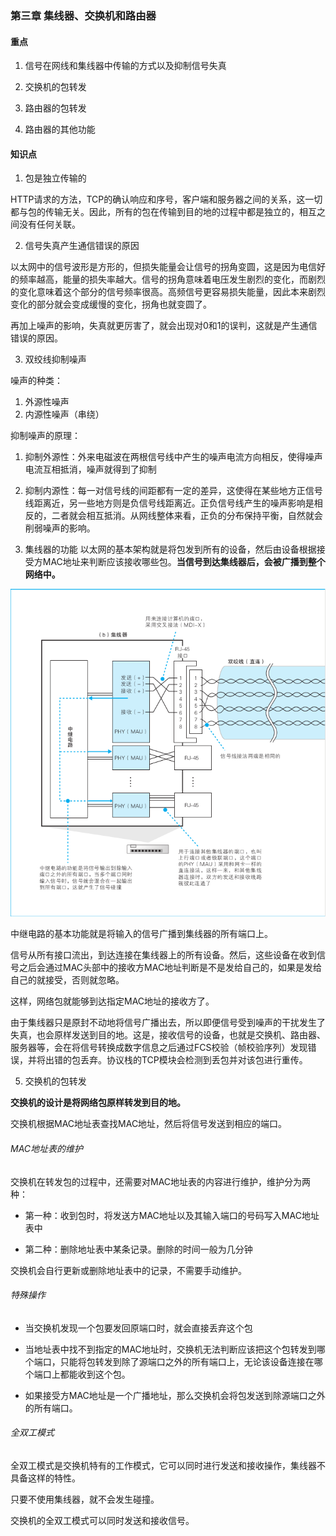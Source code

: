 ### 第三章 集线器、交换机和路由器

#### 重点

1. 信号在网线和集线器中传输的方式以及抑制信号失真

2. 交换机的包转发

3. 路由器的包转发

4. 路由器的其他功能

#### 知识点

1. 包是独立传输的

HTTP请求的方法，TCP的确认响应和序号，客户端和服务器之间的关系，这一切都与包的传输无关。因此，所有的包在传输到目的地的过程中都是独立的，相互之间没有任何关联。

2. 信号失真产生通信错误的原因

以太网中的信号波形是方形的，但损失能量会让信号的拐角变圆，这是因为电信好的频率越高，能量的损失率越大。信号的拐角意味着电压发生剧烈的变化，而剧烈的变化意味着这个部分的信号频率很高。高频信号更容易损失能量，因此本来剧烈变化的部分就会变成缓慢的变化，拐角也就变圆了。

再加上噪声的影响，失真就更厉害了，就会出现对0和1的误判，这就是产生通信错误的原因。

3. 双绞线抑制噪声

噪声的种类：

  1. 外源性噪声
  2. 内源性噪声（串绕）

抑制噪声的原理：

  1. 抑制外源性：外来电磁波在两根信号线中产生的噪声电流方向相反，使得噪声电流互相抵消，噪声就得到了抑制

  2. 抑制内源性：每一对信号线的间距都有一定的差异，这使得在某些地方正信号线距离近，另一些地方则是负信号线距离近。正负信号线产生的噪声影响是相反的，二者就会相互抵消。从网线整体来看，正负的分布保持平衡，自然就会削弱噪声的影响。


4. 集线器的功能
以太网的基本架构就是将包发到所有的设备，然后由设备根据接受方MAC地址来判断应该接收哪些包。**当信号到达集线器后，会被广播到整个网络中。**

![集线器](./images/集线器结构.png)

中继电路的基本功能就是将输入的信号广播到集线器的所有端口上。

信号从所有接口流出，到达连接在集线器上的所有设备。然后，这些设备在收到信号之后会通过MAC头部中的接收方MAC地址判断是不是发给自己的，如果是发给自己的就接受，否则就忽略。

这样，网络包就能够到达指定MAC地址的接收方了。

由于集线器只是原封不动地将信号广播出去，所以即便信号受到噪声的干扰发生了失真，也会原样发送到目的地。这是，接收信号的设备，也就是交换机、路由器、服务器等，会在将信号转换成数字信息之后通过FCS校验（帧校验序列）发现错误，并将出错的包丢弃。协议栈的TCP模块会检测到丢包并对该包进行重传。

5. 交换机的包转发

**交换机的设计是将网络包原样转发到目的地。**

交换机根据MAC地址表查找MAC地址，然后将信号发送到相应的端口。

###### MAC地址表的维护

交换机在转发包的过程中，还需要对MAC地址表的内容进行维护，维护分为两种：

  - 第一种：收到包时，将发送方MAC地址以及其输入端口的号码写入MAC地址表中

  - 第二种：删除地址表中某条记录。删除的时间一般为几分钟

  交换机会自行更新或删除地址表中的记录，不需要手动维护。

###### 特殊操作

  - 当交换机发现一个包要发回原端口时，就会直接丢弃这个包

  - 当地址表中找不到指定的MAC地址时，交换机无法判断应该把这个包转发到哪个端口，只能将包转发到除了源端口之外的所有端口上，无论该设备连接在哪个端口上都能收到这个包。

  - 如果接受方MAC地址是一个广播地址，那么交换机会将包发送到除源端口之外的所有端口。

###### 全双工模式

全双工模式是交换机特有的工作模式，它可以同时进行发送和接收操作，集线器不具备这样的特性。

只要不使用集线器，就不会发生碰撞。

交换机的全双工模式可以同时发送和接收信号。

